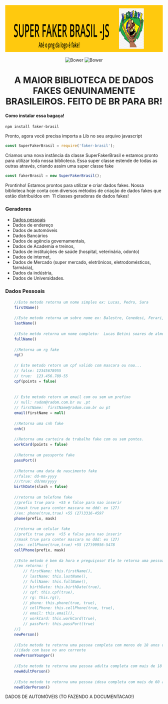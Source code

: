 <div align="center">
  <img src="./src/assets/logo.png" width="100%" height="150"/>
</div>

<p align="center">
   <img alt="Bower" src="https://img.shields.io/bower/l/MI?style=flat-square">
   <img alt="Bower" src="https://img.shields.io/badge/version-1.0.0-blue">
</p>


<h1 align="center">A MAIOR BIBLIOTECA DE DADOS FAKES GENUINAMENTE BRASILEIROS. FEITO DE BR PARA BR!</h1>

<h4>Como instalar essa bagaça!</h4>

```
npm install faker-brasil
```
Pronto, agora você precisa importa a Lib no seu arquivo javascript

```javascript
const SuperFakerBrasil = require('faker-brasil');
```
Criamos uma nova instância da classe SuperFakerBrasil e estamos pronto para utilizar toda nossa biblioteca.
Essa super classe estende de todas as outras através, criando assim uma super classe fake

```javascript
const fakerBrasil = new SuperFakerBrasil();
```
Prontinho! Estamos prontos para utilizar e criar dados fakes. 
Nossa biblioteca hoje conta com diversos métodos de criação de dados fakes que estão distribuídos em 
11 classes geradoras de dados fakes!

 ### Geradores
 *  <a href="#p">Dados pessoais</a>
 *  Dados de endereço
 *  Dados de automóveis 
 *  Dados Bancários
 *  Dados de agência governamentais, 
 *  Dados de Academia e treinos, 
 *  Dados de instituições de saúde (hospital, veterinária, odonto)
 *  Dados de internet, 
 *  Dados de Mercado (super mercado, eletrônicos, eletrodomésticos, farmácia), 
 *  Dados da indústria, 
 *  Dados de Universidades.


<h3 id="p">Dados Pessoais</h3>

```javascript
    //Este metodo retorna um nome simples ex: Lucas, Pedro, Sara
    firstName() 

    //Este metodo retorna um sobre nome ex: Balestre, Cenedesi, Ferari,Leoardes
    lastName() 

    //Este metdo retorna um nome completo:  Lucas Betini soares de almeida
    fullName()

    //Retorna um rg fake
    rg()
    
    // Este metodo retorn um cpf valido com mascara ou nao...
    // false: 12345678955
    // true:  123.456.789-55
    cpf(points = false)


    // Este metodo retorn um email com ou sem um prefixo
    // null: radom@radom.com.br ou .pt
    // firstName:  firstName@radom.com.br ou pt
    email(firstName = null)

    //Retorna uma cnh fake
    cnh()

    //Retorna uma carteira de trabalho fake com ou sem pontos.
    workCard(points = false)

    //Retorna um passporte fake
    passPort()

    //Retorna uma data de nascimento fake
    //false: dd-mm-yyyy
    ///true: dd/mm/yyyy
    birthDate(slash = false)

    //retorna um telefone fake
    //prefix true para  +55 e false para nao inserir
    //mask true para conter mascara no ddd: ex (27)
    //ex: phone(true,true) +55 (27)3316-4597
    phone(prefix, mask)

    //retorna um celular fake
    //prefix true para  +55 e false para nao inserir
    //mask true para conter mascara no ddd: ex (27)
    //ex: cellPhone(true,true) +55 (27)99956-5478
    cellPhone(prefix, mask)

    //Este metodo é bem da hora e preguiçoso! Ele te retorna uma pessoa com dados completo!
    //ex retorno: {
        // firstName: this.firstName(),
        // lastName: this.lastName(),
        // fullName: this.fullName(),
        // birthDate: this.birthDate(true),
        // cpf: this.cpf(true),
        // rg: this.rg(),
        // phone: this.phone(true, true),
        // cellPhone: this.cellPhone(true, true),
        // email: this.email(),
        // workCard: this.workCard(true),
        // passPort: this.passPort(true)
    //}
    newPerson()

    //Este metodo te retorna uma pessoa completa com menos de 18 anos de 
    //idade com base no ano corrente
    newPersonYounger()

    //Este metodo te retorna uma pessoa adulta completa com mais de 18 e menos de 60 anos
    newAdultPerson()

    //Este metodo te retorna uma pessoa idosa completa com mais de 60 anos
    newOlderPerson()

```
DADOS DE AUTOMÓVEIS (TO FAZENDO A DOCUMENTACAO!)
```javascript
```
